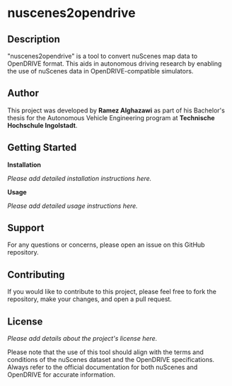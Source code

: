 # nuscenes2opendrive

## Description
"nuscenes2opendrive" is a tool to convert nuScenes map data to OpenDRIVE format. This aids in autonomous driving research by enabling the use of nuScenes data in OpenDRIVE-compatible simulators.

## Author
This project was developed by **Ramez Alghazawi** as part of his Bachelor's thesis for the Autonomous Vehicle Engineering program at **Technische Hochschule Ingolstadt**.

## Getting Started

**Installation**

*Please add detailed installation instructions here.*

**Usage**

*Please add detailed usage instructions here.*

## Support

For any questions or concerns, please open an issue on this GitHub repository.

## Contributing

If you would like to contribute to this project, please feel free to fork the repository, make your changes, and open a pull request.

## License

*Please add details about the project's license here.*

Please note that the use of this tool should align with the terms and conditions of the nuScenes dataset and the OpenDRIVE specifications. Always refer to the official documentation for both nuScenes and OpenDRIVE for accurate information.
